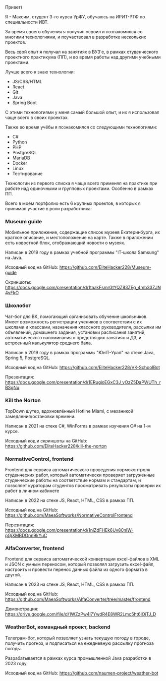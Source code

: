 Привет)

Я - Максим, студент 3-го курса УрФУ, обучаюсь на ИРИТ-РТФ по специальности ИВТ.

За время своего обучения я получил освоил и познакомился со многими технологиями, и поучаствовал в разработке нескольких проектов.

Весь свой опыт я получал на занятиях в ВУЗ'е, в рамках студенческого проектного практикума (ПП), и во время работы над другими учебными проектами.

Лучше всего я знаю технологии:
- JS/CSS/HTML
- React
- Git
- Java
- Spring Boot

С этими технологиями у меня самый большой опыт, и их я использовал чаще всего в своих проектах.

Также во время учёбы я познакомился со следующими технологиями:
- С#
- Python
- PHP
- PostgreSQL
- MariaDB
- Docker
- Linux
- Тестирование

Технологии из первого списка я чаще всего применял на практике при работе над одиночными и групповых проектами. Особенно в рамках ПП.

Всего в моём портфолио есть 6 крупных проектов, в которых я принимал участие в роли разработчика:

### Museum guide

Мобильное приложение, содержащие список музеев Екатеринбурга, их краткое описание, и местоположение на карте. Также в приложении есть новостной блок, отображающий новости о музеях.

Написан в 2019 году в рамках учебной программы "IT-школа Samsung" на Java.

Исходный код на GitHub: https://github.com/EliteHacker228/Museum-guide

Скриншоты: https://docs.google.com/presentation/d/1taakFsmrGtYQZ83ZEg_4mb33ZJN4vFkO

### Школобот

Чат-бот для ВК, помогающий организовать обучение школьников. Имеет возможность регистрации учеников в соответствии с их школами и классами, назначения классного руководителя, рассылки им объявлений, домашнего задания, установки расписания занятий, автоматического напоминания о предстоящих занятиях и ДЗ, и встроенный калькулятор среднего бала.

Написан в 2019 году в рамках программы "ЮнIT-Урал" на стеке Java, Spring 5, PostgreSQL.

Исходный код на GitHub: https://github.com/EliteHacker228/VK-SchoolBot

Презентация: https://docs.google.com/presentation/d/1ERugjoEGxC3J_vOzZ5DaPWUTh_rBSgNu

### Kill the Norton

TopDown шутер, вдохновлённый Hotline Miami, с механикой замедления/остановки времени.

Написан в 2021 на стеке C#, WinForms в рамках изучения C# на 1-м курсе.

Исходный код и скриншоты на GitHub: https://github.com/EliteHacker228/kill-the-norton

### NormativeControl, frontend

Frontend для сервиса автоматического проведения нормоконтроля студенческих работ, который автоматически проверяет загруженные студенческие работы на соответствие нормам и стандартам, и позволяет кураторам студентов просматривать результаты проверки их работ в личном кабинете

Написан в 2022 на стеке JS, React, HTML, CSS в рамках ПП.

Исходный код на GitHub: https://github.com/MaeaSoftworks/NormativeControlFrontend

Перезнтация: https://docs.google.com/presentation/d/1niZdFHEk6Uv80nIW-pGjXMBDOnn9kYuC

### AlfaConverter, frontend

Frontend для сервиса автоматической конвертации excel-файлов в XML и JSON с умным переносом, который позволял загрузить excel-файл, настроить и провести перенос данных файла из одного формата в другой.

Написан в 2023 на стеке JS, React, HTML, CSS в рамках ПП.

Исходный код на GitHub: https://github.com/MaeaSoftworks/AlfaConverter/tree/master/frontend

Демонстрация: https://drive.google.com/file/d/1WZzPw4l7YwdR4E8WR2Lmc5ht6lOiTJ_D

### WeatherBot, командный проект, backend

Телеграм-бот, который позволяет узнать текущую погоду в городе, получить прогноз, и подписаться на ежедневную рассылку прогноза погоды.

Разрабатывается в рамках курса промышленной Java разработки в 2023 году.

Исходный код на GitHub: https://github.com/naumen-project/weather-bot


